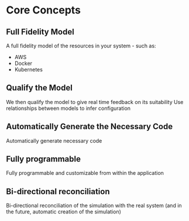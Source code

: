 # Core Concepts

## Full Fidelity Model

A full fidelity model of the resources in your system - such as:

- AWS
- Docker
- Kubernetes

## Qualify the Model

We then qualify the model to give real time feedback on its suitability Use
relationships between models to infer configuration

## Automatically Generate the Necessary Code

Automatically generate necessary code

## Fully programmable

Fully programmable and customizable from within the application

## Bi-directional reconciliation

Bi-directional reconciliation of the simulation with the real system (and in the
future, automatic creation of the simulation)
